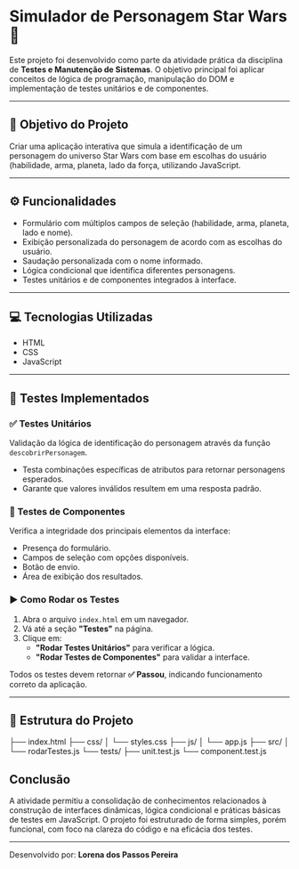 # Simulador de Personagem Star Wars 🌌

Este projeto foi desenvolvido como parte da atividade prática da disciplina de **Testes e Manutenção de Sistemas**. O objetivo principal foi aplicar conceitos de lógica de programação, manipulação do DOM e implementação de testes unitários e de componentes.

---

## 🎯 Objetivo do Projeto

Criar uma aplicação interativa que simula a identificação de um personagem do universo Star Wars com base em escolhas do usuário (habilidade, arma, planeta, lado da força, utilizando JavaScript.

---

## ⚙️ Funcionalidades

- Formulário com múltiplos campos de seleção (habilidade, arma, planeta, lado e nome).
- Exibição personalizada do personagem de acordo com as escolhas do usuário.
- Saudação personalizada com o nome informado.
- Lógica condicional que identifica diferentes personagens.
- Testes unitários e de componentes integrados à interface.

---

## 💻 Tecnologias Utilizadas

- HTML 
- CSS
- JavaScript

---

## 🧪 Testes Implementados

### ✅ Testes Unitários

Validação da lógica de identificação do personagem através da função `descobrirPersonagem`.

- Testa combinações específicas de atributos para retornar personagens esperados.
- Garante que valores inválidos resultem em uma resposta padrão.

### 🧩 Testes de Componentes

Verifica a integridade dos principais elementos da interface:

- Presença do formulário.
- Campos de seleção com opções disponíveis.
- Botão de envio.
- Área de exibição dos resultados.

### ▶️ Como Rodar os Testes

1. Abra o arquivo `index.html` em um navegador.
2. Vá até a seção **"Testes"** na página.
3. Clique em:
   - **"Rodar Testes Unitários"** para verificar a lógica.
   - **"Rodar Testes de Componentes"** para validar a interface.

Todos os testes devem retornar **✅ Passou**, indicando funcionamento correto da aplicação.

---

## 📁 Estrutura do Projeto

├── index.html
├── css/
│ └── styles.css
├── js/
│ └── app.js
├── src/
│ └── rodarTestes.js
└── tests/
├── unit.test.js
└── component.test.js


## Conclusão

A atividade permitiu a consolidação de conhecimentos relacionados à construção de interfaces dinâmicas, lógica condicional e práticas básicas de testes em JavaScript. O projeto foi estruturado de forma simples, porém funcional, com foco na clareza do código e na eficácia dos testes.

---

Desenvolvido por: **Lorena dos Passos Pereira**  
